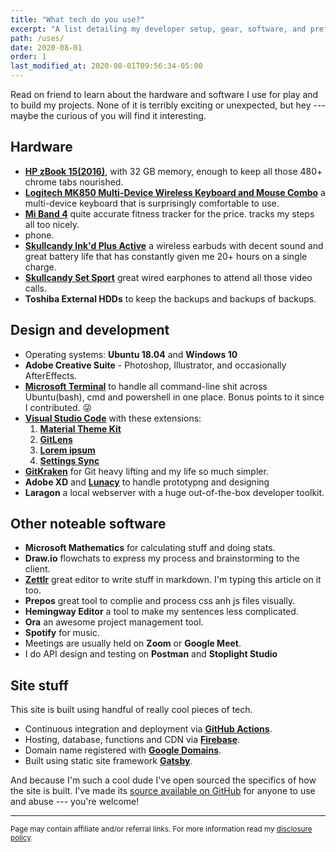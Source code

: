 ```yaml
---
title: "What tech do you use?"
excerpt: "A list detailing my developer setup, gear, software, and preferred configurations."
path: /uses/
date: 2020-08-01
order: 1
last_modified_at: 2020-08-01T09:56:34-05:00
---
```


Read on friend to learn about the hardware and software I use for play and to build my projects. None of it is terribly exciting or unexpected, but hey --- maybe the curious of you will find it interesting.

## Hardware

- [**HP zBook 15(2016)**](https://amzn.to/34U0CjR), with 32 GB memory, enough to keep all those 480+ chrome tabs nourished.
- [**Logitech MK850 Multi-Device Wireless Keyboard and Mouse Combo**](https://amzn.to/34XnPSa) a multi-device keyboard that is surprisingly comfortable to use.
- [**Mi Band 4**](https://amzn.to/34Ufcba) quite accurate fitness tracker for the price. tracks my steps all too nicely.
- phone.
- [**Skullcandy Ink'd Plus Active**](https://amzn.to/31L0eSO) a wireless earbuds with decent sound and great battery life that has constantly given me 20+ hours on a single charge.
- [**Skullcandy Set Sport**](https://amzn.to/32OYkzE) great wired earphones to attend all those video calls.
- **Toshiba External HDDs** to keep the backups and backups of backups.

## Design and development

- Operating systems: **Ubuntu 18.04** and **Windows 10**
- **Adobe Creative Suite** - Photoshop, Illustrator, and occasionally AfterEffects.
- [**Microsoft Terminal**](https://github.com/microsoft/terminal) to handle all command-line shit across Ubuntu(bash), cmd and powershell in one place. Bonus points to it since I contributed. 😜
- [**Visual Studio Code**](https://code.visualstudio.com/) with these extensions:
  1. [**Material Theme Kit**](https://marketplace.visualstudio.com/items?itemName=ms-vscode.Theme-MaterialKit)
  2. [**GitLens**](https://marketplace.visualstudio.com/items?itemName=eamodio.gitlens)
  3. [**Lorem ipsum**](https://marketplace.visualstudio.com/items?itemName=Tyriar.lorem-ipsum)
  4. [**Settings Sync**](https://marketplace.visualstudio.com/items?itemName=Shan.code-settings-sync)
- [**GitKraken**](https://www.gitkraken.com/) for Git heavy lifting and my life so much simpler.
- **Adobe XD** and [**Lunacy**](https://icons8.com/lunacy) to handle prototypng and designing
- **Laragon** a local webserver with a huge out-of-the-box developer toolkit.


## Other noteable software

- **Microsoft Mathematics** for calculating stuff and doing stats.
- **Draw.io** flowchats to express my process and brainstorming to the client.
- [**Zettlr**](https://www.zettlr.com/) great editor to write stuff in markdown. I'm typing this article on it too.
- **Prepos** great tool to complie and process css anh js files visually.
- **Hemingway Editor** a tool to make my sentences less complicated.
- **Ora** an awesome project management tool.
- **Spotify** for music.
- Meetings are usually held on **Zoom** or **Google Meet**.
- I do API design and testing on **Postman** and **Stoplight Studio**

## Site stuff

This site is built using handful of really cool pieces of tech.

- Continuous integration and deployment via [**GitHub Actions**](https://github.com).
- Hosting, database, functions and CDN via [**Firebase**](https://firebase.com).
- Domain name registered with [**Google Domains**](https://domains.google.com).
- Built using static site framework [**Gatsby**](https://www.gatsbyjs.org/).

And because I'm such a cool dude I've open sourced the specifics of how the site is built. I've made its [source available on GitHub](https://github.com/thewhitewulfy/personal-site) for anyone to use and abuse --- you're welcome!

<hr>

<small>Page may contain affiliate and/or referral links. For more information read my <a href="/terms/#disclosure-policy">disclosure policy</a>.</small>
